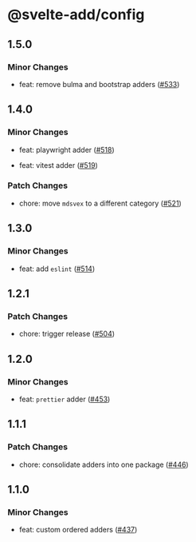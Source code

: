 # @svelte-add/config

## 1.5.0

### Minor Changes

- feat: remove bulma and bootstrap adders ([#533](https://github.com/svelte-add/svelte-add/pull/533))

## 1.4.0

### Minor Changes

- feat: playwright adder ([#518](https://github.com/svelte-add/svelte-add/pull/518))

- feat: vitest adder ([#519](https://github.com/svelte-add/svelte-add/pull/519))

### Patch Changes

- chore: move `mdsvex` to a different category ([#521](https://github.com/svelte-add/svelte-add/pull/521))

## 1.3.0

### Minor Changes

- feat: add `eslint` ([#514](https://github.com/svelte-add/svelte-add/pull/514))

## 1.2.1

### Patch Changes

- chore: trigger release ([#504](https://github.com/svelte-add/svelte-add/pull/504))

## 1.2.0

### Minor Changes

- feat: `prettier` adder ([#453](https://github.com/svelte-add/svelte-add/pull/453))

## 1.1.1

### Patch Changes

- chore: consolidate adders into one package ([#446](https://github.com/svelte-add/svelte-add/pull/446))

## 1.1.0

### Minor Changes

- feat: custom ordered adders ([#437](https://github.com/svelte-add/svelte-add/pull/437))
